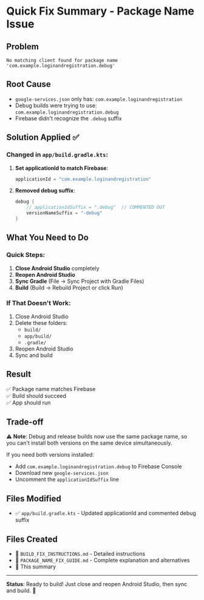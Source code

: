 # Quick Fix Summary - Package Name Issue

## Problem
```
No matching client found for package name 'com.example.loginandregistration.debug'
```

## Root Cause
- `google-services.json` only has: `com.example.loginandregistration`
- Debug builds were trying to use: `com.example.loginandregistration.debug`
- Firebase didn't recognize the `.debug` suffix

## Solution Applied ✅

### Changed in `app/build.gradle.kts`:

1. **Set applicationId to match Firebase**:
   ```kotlin
   applicationId = "com.example.loginandregistration"
   ```

2. **Removed debug suffix**:
   ```kotlin
   debug {
       // applicationIdSuffix = ".debug"  // COMMENTED OUT
       versionNameSuffix = "-debug"
   }
   ```

## What You Need to Do

### Quick Steps:
1. **Close Android Studio** completely
2. **Reopen Android Studio**
3. **Sync Gradle** (File → Sync Project with Gradle Files)
4. **Build** (Build → Rebuild Project or click Run)

### If That Doesn't Work:
1. Close Android Studio
2. Delete these folders:
   - `build/`
   - `app/build/`
   - `.gradle/`
3. Reopen Android Studio
4. Sync and build

## Result
✅ Package name matches Firebase  
✅ Build should succeed  
✅ App should run  

## Trade-off
⚠️ **Note**: Debug and release builds now use the same package name, so you can't install both versions on the same device simultaneously.

If you need both versions installed:
- Add `com.example.loginandregistration.debug` to Firebase Console
- Download new `google-services.json`
- Uncomment the `applicationIdSuffix` line

## Files Modified
- ✅ `app/build.gradle.kts` - Updated applicationId and commented debug suffix

## Files Created
- 📄 `BUILD_FIX_INSTRUCTIONS.md` - Detailed instructions
- 📄 `PACKAGE_NAME_FIX_GUIDE.md` - Complete explanation and alternatives
- 📄 This summary

---

**Status**: Ready to build! Just close and reopen Android Studio, then sync and build. 🚀
